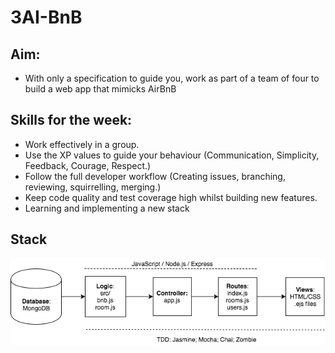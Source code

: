 # 3AI-BnB

## Aim:
- With only a specification to guide you, work as part of a team of four to build a web app that mimicks AirBnB

## Skills for the week:
- Work effectively in a group.
- Use the XP values to guide your behaviour (Communication, Simplicity, Feedback, Courage, Respect.)
- Follow the full developer workflow (Creating issues, branching, reviewing, squirrelling, merging.)
- Keep code quality and test coverage high whilst building new features.
- Learning and implementing a new stack

## Stack
![alt text](https://github.com/AlexMcCarroll/3AI-BnB/blob/master/flow-diagram.png)
